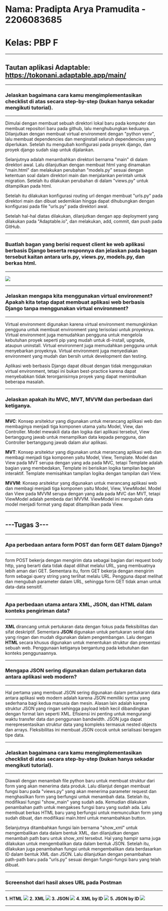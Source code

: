# Nama: Pradipta Arya Pramudita - 2206083685
# Kelas: PBP F
---
## Tautan aplikasi Adaptable: https://tokonani.adaptable.app/main/
---
### Jelaskan bagaimana cara kamu mengimplementasikan checklist di atas secara step-by-step (bukan hanya sekadar mengikuti tutorial).
---
<p> Dimulai dengan membuat sebuah direktori lokal baru pada komputer dan membuat repositori baru pada github, lalu menghubungkan keduanya. Dilanjutkan dengan membuat virtual environment dengan "python venv", lalu membuat dependencies dan menginstall seluruh dependencies yang diperlukan. Setelah itu mengubah konfigurasi pada proyek django, dan proyek django sudah siap untuk dijalankan. 
</p>
<p> Selanjutnya adalah menambahkan direktori bernama "main" di dalam direktori awal. Lalu dilanjutkan dengan membuat html yang dinamakan "main.html" dan melakukan perubahan "models.py" sesuai dengan ketentuan soal dalam direktori main dan menjalankan perintah untuk migration. Setelah itu dilakukan perubahan di dalam "views.py" untuk ditampilkan pada html. 
</p>
<p> Setelah itu dilakukan konfigurasi routing url dengan membuat "urls.py" pada direktori main dan dibuat sedemikian hingga dapat dihubungkan dengan konfigurasi pada file "urls.py" pada direktori awal. 
</p>
<p> Setelah hal-hal diatas dilakukan, dilanjutkan dengan app deployment yang dilakukan pada "Adaptable.io", dan melakukan, add, commit, dan push pada GitHub.
</p>

---

### Buatlah bagan yang berisi request client ke web aplikasi berbasis Django beserta responnya dan jelaskan pada bagan tersebut kaitan antara urls.py, views.py, models.py, dan berkas html.
---
<img src="/Assets/BaganPBP.jpg">

---

### Jelaskan mengapa kita menggunakan virtual environment? Apakah kita tetap dapat membuat aplikasi web berbasis Django tanpa menggunakan virtual environment?
---
<p> Virtual environment digunakan karena virtual environment memungkinkan pengguna untuk membuat environment yang terisolasi untuk proyeknya. Virtual environment juga memudahkan pengguna untuk mengelola kebutuhan proyek seperti pip yang mudah untuk di-install, upgrade, ataupun uninstall. Virtual environment juga memudahkan pengguna untuk menyebarkan proyeknya. Virtual environment juga menyediakan environment yang mudah dan bersih untuk development dan testing.
</p>
<p> Aplikasi web berbasis Django dapat dibuat dengan tidak menggunakan virtual environment, tetapi ini bukan best-practice karena dapat menyebabkan tidak terorganisirnya proyek yang dapat menimbulkan beberapa masalah.
</p>

---

### Jelaskan apakah itu MVC, MVT, MVVM dan perbedaan dari ketiganya.
---
<p> <strong>MVC</strong>: Konsep arsitektur yang digunakan untuk merancang aplikasi web dan membaginya menjadi tiga komponen utama yaitu Model, View, dan Controller. Model mewakili data dan logika dari aplikasi tersebut, View bertanggung jawab untuk menampilkan data kepada pengguna, dan Controller bertanggung jawab dalam alur aplikasi.
</p>
<p> <strong>MVT</strong>: Konsep arsitektur yang digunakan untuk merancang aplikasi web dan membagi menjadi tiga komponen yaitu Model, View, Template. Model dan View pada MVT serupa dengan yang ada pada MVC, tetapi Template adalah bagian yang membedakan, Template ini berisikan logika tampilan bagian interaktif. Template memisahkan tampilan logika dengan tampilan dari View.
</p>
<p> <strong>MVVM</strong>: Konsep arsitektur yang digunakan untuk merancang aplikasi web dan membagi menjadi tiga komponen yaitu Model, View, ViewModel. Model dan View pada MVVM serupa dengan yang ada pada MVC dan MVT, tetapi ViewModel adalah pembeda dari MVVM. ViewModel ini mengubah data model menjadi format yang dapat ditampilkan pada View.
</p>

---
## ---Tugas 3---
---
### Apa perbedaan antara form POST dan form GET dalam Django?
---
<p> form POST bekerja dengan mengirim data sebagai bagian dari request body http, yang berarti data tidak dapat dilihat melalui URL, yang membuatnya lebih aman dari GET. Sementara itu, form GET bekerja dengan mengirim form sebagai query string yang terlihat melalu URL. Pengguna dapat melihat dan mengubah parameter dalam URL, sehingga form GET tidak aman untuk data-data sensitif.
</p>

---
### Apa perbedaan utama antara XML, JSON, dan HTML dalam konteks pengiriman data?
---
<p> <strong> XML </strong> dirancang untuk pertukaran data dengan fokus pada fleksibilitas dan sifat deskriptif. Sementara <strong> JSON </strong> digunakan untuk pertukaran serial data yang ringan dan mudah digunakan dalam pengembangan. Lalu dengan <strong> HTML </strong> secara khusus digunakan untuk menentukan struktur dan presentasi sebuah web. Penggunaan ketiganya bergantung pada kebutuhan dan konteks penggunaannya. 
</p>

---
### Mengapa JSON sering digunakan dalam pertukaran data antara aplikasi web modern?
---
<p> Hal pertama yang membuat JSON sering digunakan dalam pertukaran data antara aplikasi web modern adalah karena JSON memiliki syntax yang sederhana bagi kedua manusia dan mesin. Alasan lain adalah karena struktur JSON yang ringan sehingga payload lebih kecil dibandingkan dengan format lain seperti XML. Efisiensi ini penting untuk mengurangi waktu transfer data dan penggunaan bandwidth. JSON juga dapat merepresentasikan struktur data yang kompleks termasuk nested objects dan arrays. Fleksibilitas ini membuat JSON cocok untuk serialisasi beragam tipe data.
</p>

---
### Jelaskan bagaimana cara kamu mengimplementasikan checklist di atas secara step-by-step (bukan hanya sekadar mengikuti tutorial).
---
<p> Diawali dengan menambah file python baru untuk membuat struktur dari form yang akan menerima data produk. Lalu dilanjut dengan membuat fungsi baru pada "views.py" yang akan menerima parameter request dan menghasilkan form yang berfungsi untuk menambah data. Setelah itu, modifikasi fungsi "show_main" yang sudah ada. Kemudian dilakukan penambahan path untuk mengakses fungsi baru yang sudah ada. Lalu membuat berkas HTML baru yang berfungsi untuk memunculkan form yang sudah dibuat, dan modifikasi main.html untuk menambahkan button. 
</p>
<p> Selanjutnya ditambahkan fungsi lain bernama "show_xml" untuk mengembalikan data dalam bentuk XML, dan dilanjutkan dengan menambah path baru untuk show_xml tersebut. Hal yang hampir sama juga dilakukan untuk mengembalikan data dalam bentuk JSON. Setelah itu, dilakukan juga penambahan fungsi untuk mengembalikan data berdasarkan ID dalam bentuk XML dan JSON. Lalu dilanjutkan dengan penambahan path-path baru pada "urls.py" sesuai dengan fungsi-fungsi baru yang telah dibuat.
</p>

---
### Screenshot dari hasil akses URL pada Postman
---
<strong> 1. HTML </strong>
<img src="/Assets/HTMLresponse.png">
<strong> 2. XML </strong>
<img src="/Assets/XMLresponse.png">
<strong> 3. JSON </strong>
<img src="/Assets/JSONresponse.png">
<strong> 4. XML by ID </strong>
<img src="/Assets/XMLIDresponse.png">
<strong> 5. JSON by ID </strong>
<img src="/Assets/JSONIDresponse.png">

---